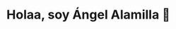 <div align="center">
  <h1>Holaa, soy Ángel Alamilla 👋</h1>
</div>

<blockquote class="imgur-embed-pub" lang="en" data-id="a/8CVl1AQ" data-context="false" ><a href="//imgur.com/a/8CVl1AQ"></a></blockquote><script async src="//s.imgur.com/min/embed.js" charset="utf-8"></script>

<!--
**aab0030/aab0030** is a ✨ _special_ ✨ repository because its `README.md` (this file) appears on your GitHub profile.

Here are some ideas to get you started:

- 🔭 I’m currently working on ...
- 🌱 I’m currently learning ...
- 👯 I’m looking to collaborate on ...
- 🤔 I’m looking for help with ...
- 💬 Ask me about ...
- 📫 How to reach me: ...
- 😄 Pronouns: ...
- ⚡ Fun fact: ...
-->
